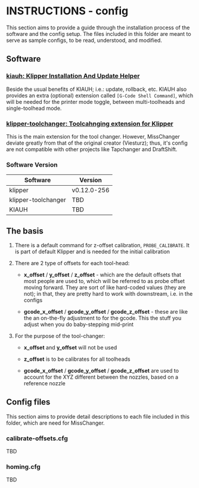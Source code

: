 # INSTRUCTIONS - config

This section aims to provide a guide through the installation process of the software and the config setup. The files included in this folder are meant to serve as sample configs, to be read, understood, and modified.

## Software

### [kiauh: Klipper Installation And Update Helper](https://github.com/dw-0/kiauh)

Beside the usual benefits of KIAUH; i.e.: update, rollback, etc. KIAUH also provides an extra (optional) extension called `[G-Code Shell Command]`, which will be needed for the printer mode toggle, between multi-toolheads and single-toolhead mode.

### [klipper-toolchanger: Toolcahnging extension for Klipper](https://github.com/viesturz/klipper-toolchanger)

This is the main extension for the tool changer. However, MissChanger deviate greatly from that of the original creator (Viesturz); thus, it's config are not compatible with other projects like Tapchanger and DraftShift. 

### Software Version

| Software            | Version     |
| ------------------- | ----------- |
| klipper             | v0.12.0-256 |
| klipper-toolchanger | TBD         |
| KIAUH               | TBD         |

## The basis

1. There is a default command for z-offset calibration, `PROBE_CALIBRATE`. It is part of default Klipper and is needed for the initial calibration

2. There are 2 type of offsets for each tool-head:
   
   - **x_offset** / **y_offset** / **z_offset** - which are the default offsets that most people are used to, which will be referred to as probe offset moving forward. They are sort of like hard-coded values (they are not); in that, they are pretty hard to work with downstream, i.e. in the configs
   
   - **gcode_x_offset** / **gcode_y_offset** / **gcode_z_offset** - these are like the an on-the-fly adjustment to for the gcode. This the stuff you adjust when you do baby-stepping mid-print

3. For the purpose of the tool-changer:
   
   - **x_offset** and **y_offset** will not be used
   
   - **z_offset** is to be calibrates for all toolheads
   
   - **gcode_x_offset** / **gcode_y_offset** / **gcode_z_offset** are used to account for the XYZ different between the nozzles, based on a reference nozzle

## Config files

This section aims to provide detail descriptions to each file included in this folder, which are need for MissChanger.

### calibrate-offsets.cfg

TBD

### homing.cfg

TBD
